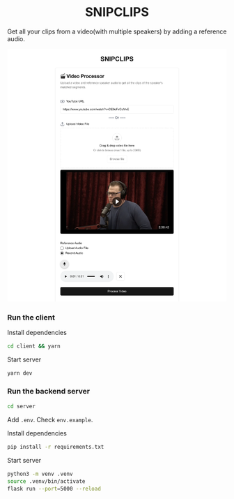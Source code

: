 <h1 style="text-align:center">SNIPCLIPS</h1>
<p>Get all your clips from a video(with multiple speakers) by adding a reference audio.</p>

![demo](./client/public/demo.png)

### Run the client

Install dependencies

```bash
cd client && yarn
```

Start server

```bash
yarn dev
```

### Run the backend server

```bash
cd server
```

Add `.env`. Check `env.example`.

Install dependencies

```bash
pip install -r requirements.txt
```

Start server

```bash
python3 -m venv .venv
source .venv/bin/activate
flask run --port=5000 --reload
```
